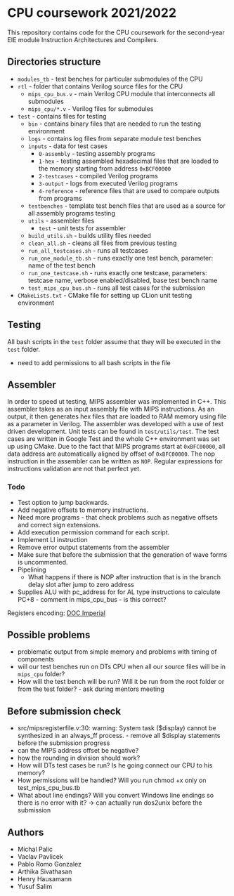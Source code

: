 # CPU coursework 2021/2022

This repository contains code for the CPU coursework for the second-year EIE module Instruction Architectures and Compilers.

## Directories structure

- `modules_tb` - test benches for particular submodules of the CPU
- `rtl` - folder that contains Verilog source files for the CPU
  - `mips_cpu_bus.v` - main Verilog CPU module that interconnects all submodules
  - `mips_cpu/*.v` - Verilog files for submodules
- `test` - contains files for testing
  - `bin` - contains binary files that are needed to run the testing environment
  - `logs` - contains log files from separate module test benches
  - `inputs` - data for test cases
    - `0-assembly` - testing assembly programs 
    - `1-hex` - testing assembled hexadecimal files that are loaded to the memory starting from address `0xBCF00000` 
    - `2-testcases` - compiled Verilog programs  
    - `3-output` - logs from executed Verilog programs
    - `4-reference` - reference files that are used to compare outputs from programs
  - `testbenches` - template test bench files that are used as a source for all assembly programs testing
  - `utils` - assembler files
    - `test` - unit tests for assembler
  - `build_utils.sh` - builds utility files needed
  - `clean_all.sh` - cleans all files from previous testing
  - `run_all_testcases.sh` - runs all testcases
  - `run_one_module_tb.sh` - runs exactly one test bench, parameter: name of the test bench
  - `run_one_testcase.sh` - runs exactly one testcase, parameters: testcase name, verbose enabled/disabled, base test bench name
  - `test_mips_cpu_bus.sh` - runs all test cases for the submission
- `CMakeLists.txt` - CMake file for setting up CLion unit testing environment

## Testing
All bash scripts in the `test` folder assume that they will be executed in the `test` folder.
- need to add permissions to all bash scripts in the file

## Assembler
In order to speed ut testing, MIPS assembler was implemented in C++. This assembler takes as an input assembly file with MIPS instructions. As an output, it then generates hex files that are loaded to RAM memory using file as a parameter in Verilog. The assembler was developed with a use of test driven development. Unit tests can be found in `test/utils/test`. The test cases are written in Google Test and the whole C++ environment was set up using CMake.
Due to the fact that MIPS programs start at `0xBFC00000`, all data address are automatically aligned by offset of `0xBFC00000`. The nop instruction in the assembler can be written as `NOP`.
Regular expressions for instructions validation are not that perfect yet.

### Todo
- Test option to jump backwards.
- Add negative offsets to memory instructions.
- Need more programs - that check problems such as negative offsets and correct sign extensions.
- Add execution permission command for each script.
- Implement LI instruction
- Remove error output statements from the assembler
- Make sure that before the submission that the generation of wave forms is uncommented.
- Pipelining
  - What happens if there is NOP after instruction that is in the branch delay slot after jump to zero address
- Supplies ALU with pc_address for for AL type instructions to calculate PC+8 - comment in mips_cpu_bus - is this correct?

Registers encoding: [DOC Imperial](https://www.doc.ic.ac.uk/lab/secondyear/spim/node10.html)

## Possible problems
- problematic output from simple memory and problems with timing of components
- will our test benches run on DTs CPU when all our source files will be in `mips_cpu` folder?
- How will the test bench will be run? Will it be run from the root folder or from the test folder? - ask during mentors meeting

## Before submission check
- src/mipsregisterfile.v:30: warning: System task ($display) cannot be synthesized in an always_ff process. - remove all $display statements before the submission progress
- can the MIPS address offset be negative?
- how the rounding in division should work?
- How will DTs test cases be run? Is he going connect our CPU to his memory?
- How permissions will be handled? Will you run chmod +x only on test_mips_cpu_bus.tb
- What about line endings? Will you convert Windows line endings so there is no error with it? -> can actually run dos2unix before the submission

## Authors
- Michal Palic
- Vaclav Pavlicek
- Pablo Romo Gonzalez
- Arthika Sivathasan
- Henry Hausamann
- Yusuf Salim